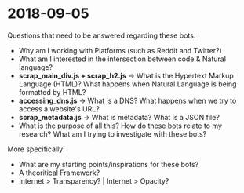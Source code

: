 # 2018-09-05

Questions that need to be answered regarding these bots:

- Why am I working with Platforms (such as Reddit and Twitter?)
- What am I interested in the intersection between code & Natural language?
- **scrap_main_div.js + scrap_h2.js** -> What is the Hypertext Markup Language (HTML)? What happens when Natural Language is being formatted by HTML?
- **accessing_dns.js** -> What is a DNS? What happens when we try to access a website's URL? 
- **scrap_metadata.js** -> What is metadata? What is a JSON file? 
- What is the purpose of all this? How do these bots relate to my research? What am I trying to investigate with these bots?

More specifically:

- What are my starting points/inspirations for these bots?
- A theoritical Framework? 
- Internet > Transparency? | Internet > Opacity?